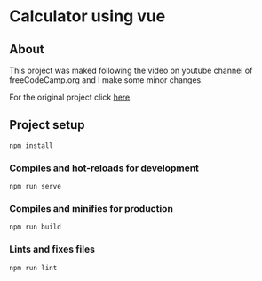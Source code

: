 # Calculator using vue

## About

This project was maked following the video on youtube channel of freeCodeCamp.org and I make some minor changes.

For the original project click [here](https://youtu.be/m1_ih43p24s).

## Project setup
```
npm install
```

### Compiles and hot-reloads for development
```
npm run serve
```

### Compiles and minifies for production
```
npm run build
```

### Lints and fixes files
```
npm run lint
```
